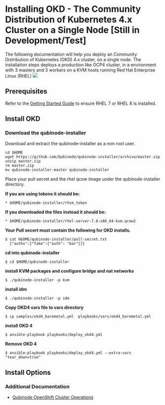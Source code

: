 #  Installing OKD - The Community Distribution of Kubernetes 4.x Cluster on a Single Node [Still in Development/Test]

The following documentation will help you deploy an  Community Distribution of Kubernetes  (OKD) 4.x cluster, on a single node.
The installation steps deploys a production like OCP4 cluster, in a environment with 3 masters and 3 workers on a KVM hosts running Red Hat Enterprise Linux (RHEL)
![](https://i.imgur.com/n8TQAyB.png)

## Prerequisites

Refer to the [Getting Started Guide](../README.md) to ensure RHEL 7 or RHEL 8 is installed.

## Install OKD

### Download the qubinode-installer

Download and extract the qubinode-installer as a non root user.

```shell=
cd $HOME
wget https://github.com/Qubinode/qubinode-installer/archive/master.zip
unzip master.zip
rm master.zip
mv qubinode-installer-master qubinode-installer
```

Place your pull secret and the rhel qcow image under the qubinode-installer directory.

**If you are using tokens it should be:**
```
* $HOME/qubinode-installer/rhsm_token
```

**If you downloaded the files instead it should be:**
```
* $HOME/qubinode-installer/rhel-server-7.8-x86_64-kvm.qcow2
```

**Your Pull secert must contain the following for OKD installs.** 
```
$ cat H$OME/qubinode-installer/pull-secret.txt
  {"auths":{"fake":{"auth": "bar"}}}
```

**cd into qubinode-installer** 
```
$ cd $HOME/qubinode-installer 
```

**install KVM packages and configure bridge and nat networks**
```
$ ./qubinode-installer -p kvm
```

**install idm**  
```
$ ./qubinode-installer -p idm
```

**Copy OKD4 vars file to vars directory**
```
$ cp samples/okd4_baremetal.yml  playbooks/vars/okd4_baremetal.yml
```

**install OKD 4**  
```
$ ansible-playbook playbooks/deploy_okd4.yml
```

**Remove OKD 4**  
```
$ ansible-playbook playbooks/deploy_okd4.yml --extra-vars  "tear_down=true"
```

## Install Options  

### Additional Documentation

* [Qubinode OpenShift Cluster Operations](ocp4_cluster_ops.md)
